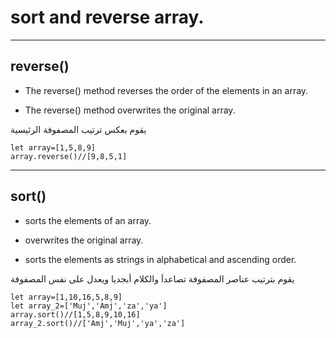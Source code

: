 #  sort and reverse array.
-----
## reverse()

* The reverse() method reverses the order of the elements in an array.

* The reverse() method overwrites the original array.

يقوم بعكس ترتيب المصفوفة الرئيسية 

```
let array=[1,5,8,9]
array.reverse()//[9,8,5,1]

```
-----
## sort()

* sorts the elements of an array.

* overwrites the original array.

* sorts the elements as strings in alphabetical and ascending order.

يقوم بترتيب عناصر المصفوفة تصاعداَ والكلام أبجديا
ويعدل على نفس المصفوفة 

```
let array=[1,10,16,5,8,9]
let array_2=['Muj','Amj','za','ya']
array.sort()//[1,5,8,9,10,16]
array_2.sort()//['Amj','Muj','ya','za']
```